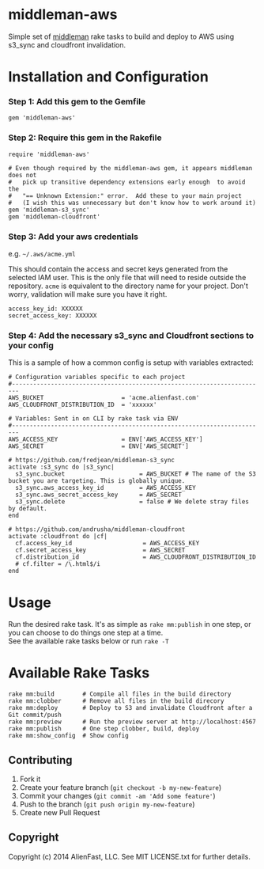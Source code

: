 middleman-aws
=============

Simple set of [middleman](http://middlemanapp.com/) rake tasks to build and deploy to AWS using s3_sync and cloudfront invalidation.

# Installation and Configuration

### Step 1: Add this gem to the Gemfile

    gem 'middleman-aws'

### Step 2: Require this gem in the Rakefile

    require 'middleman-aws'
    
    # Even though required by the middleman-aws gem, it appears middleman does not 
    #   pick up transitive dependency extensions early enough  to avoid the 
    #   "== Unknown Extension:" error.  Add these to your main project 
    #   (I wish this was unnecessary but don't know how to work around it)
    gem 'middleman-s3_sync'     
    gem 'middleman-cloudfront'


### Step 3: Add your aws credentials
e.g. `~/.aws/acme.yml`

This should contain the access and secret keys generated from the selected IAM user.  This is the only file that will need to reside 
outside the repository.  `acme` is equivalent to the directory name for your project.  Don't worry, validation will make sure you have it right.

    access_key_id: XXXXXX
    secret_access_key: XXXXXX

### Step 4: Add the necessary s3_sync and Cloudfront sections to your config
This is a sample of how a common config is setup with variables extracted:

    # Configuration variables specific to each project
    #------------------------------------------------------------------------
    AWS_BUCKET                      = 'acme.alienfast.com'
    AWS_CLOUDFRONT_DISTRIBUTION_ID  = 'xxxxxx'

    # Variables: Sent in on CLI by rake task via ENV
    #------------------------------------------------------------------------
    AWS_ACCESS_KEY                  = ENV['AWS_ACCESS_KEY']
    AWS_SECRET                      = ENV['AWS_SECRET']
    
    # https://github.com/fredjean/middleman-s3_sync
    activate :s3_sync do |s3_sync|
      s3_sync.bucket                     = AWS_BUCKET # The name of the S3 bucket you are targeting. This is globally unique.
      s3_sync.aws_access_key_id          = AWS_ACCESS_KEY
      s3_sync.aws_secret_access_key      = AWS_SECRET
      s3_sync.delete                     = false # We delete stray files by default.
    end
    
    # https://github.com/andrusha/middleman-cloudfront
    activate :cloudfront do |cf|
      cf.access_key_id                    = AWS_ACCESS_KEY
      cf.secret_access_key                = AWS_SECRET
      cf.distribution_id                  = AWS_CLOUDFRONT_DISTRIBUTION_ID
      # cf.filter = /\.html$/i
    end

# Usage
Run the desired rake task.  It's as simple as `rake mm:publish` in one step, or you can choose to do things one step at a time.  
See the available rake tasks below or run `rake -T`

# Available Rake Tasks

    rake mm:build        # Compile all files in the build directory
    rake mm:clobber      # Remove all files in the build direcory
    rake mm:deploy       # Deploy to S3 and invalidate Cloudfront after a Git commit/push
    rake mm:preview      # Run the preview server at http://localhost:4567
    rake mm:publish      # One step clobber, build, deploy
    rake mm:show_config  # Show config

## Contributing
1. Fork it
2. Create your feature branch (`git checkout -b my-new-feature`)
3. Commit your changes (`git commit -am 'Add some feature'`)
4. Push to the branch (`git push origin my-new-feature`)
5. Create new Pull Request

## Copyright

Copyright (c) 2014 AlienFast, LLC. See MIT LICENSE.txt for further details.
